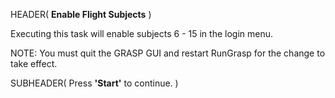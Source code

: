 HEADER( __Enable Flight Subjects__ )

Executing this task will enable subjects 6 - 15 in the login menu.
 
NOTE: You must quit the GRASP GUI and restart RunGrasp for the change to take effect.

SUBHEADER( Press __'Start'__ to continue. )

